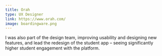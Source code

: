 ```yaml
---
title: Orah
type: UX Designer
link: https://www.orah.com/
image: boardingware.png
---
```


I was also part of the design team, improving usability and designing new features, and lead the redesign of the student app – seeing significantly higher student engagement with the platform.
